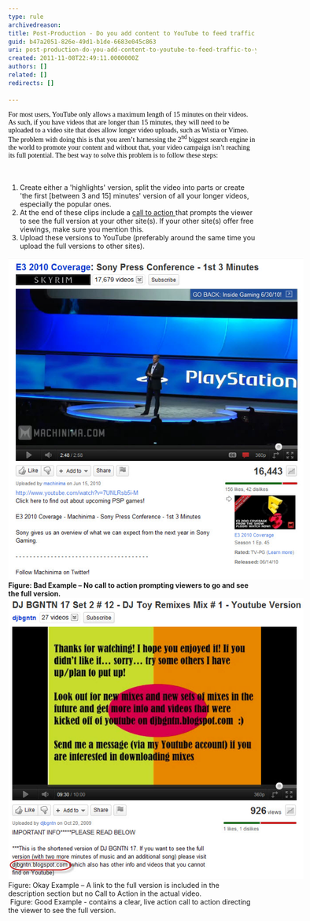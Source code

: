 ```yaml
---
type: rule
archivedreason: 
title: Post-Production - Do you add content to YouTube to feed traffic to your other sites?
guid: b47a2051-826e-49d1-b1de-6683e045c863
uri: post-production-do-you-add-content-to-youtube-to-feed-traffic-to-your-other-sites
created: 2011-11-08T22:49:11.0000000Z
authors: []
related: []
redirects: []

---
```



<div style="font-family:verdana;"><span style="color:rgb(0, 0, 0);"><font face="Verdana">For most users, YouTube only allows a maximum length of 15 minutes on their videos. As such, if you have videos that are longer than 15 minutes, they will need to be uploaded to a video site that does allow longer video uploads, such as Wistia or Vimeo. The problem with doing this is that you aren’t harnessing the 2<sup>nd</sup> biggest search engine in the world to promote your content and without that, your video campaign isn’t reaching its full potential. The best way to solve this problem is to follow these steps:</font></span></div>
<br><excerpt class='endintro'></excerpt><br>
<ol><li>Create either a 'highlights' version, split the video into parts or create 'the first [between 3 and 15] minutes' version of all your longer videos, especially the popular ones. </li>
<li>At the end of these clips include a <a href="/Pages/Adding-a-call-to-action.aspx">call to action </a>that prompts the viewer to see the full version at your other site(s). If your other site(s) offer free viewings, make sure you mention this.</li>
<li>Upload these versions to YouTube (preferably around the same time you upload the full versions to other sites).</li></ol>
<div class="ssw-rteStyle-ImageArea" style="width:600px;"><a href="http://www.youtube.com/watch?v=DbpolzdGJ7Y"><img alt="Bad 1st 5 min example.jpg" src="Bad 1st 5 min example.jpg" style="width:600px;" /></a> </div>
<span class="ssw-rteStyle-FigureBad"><b>Figure: Bad Example – No call to action prompting viewers to go and see the full version.</b></span> <div class="ssw-rteStyle-ImageArea" style="width:600px;"><a href="http://www.youtube.com/watch?v=DbpolzdGJ7Y"><img alt="Okay 1st 5 min Example.jpg" src="Okay-1st-5-min-Example.jpg" style="width:600px;" /></a> </div>
<span class="ssw-rteStyle-FigureNormal">Figure: Okay Example – A link to the full version is included in the description section but no Call to Action in the actual video.</span><div class="ms-rtestate-read ms-rte-wpbox"><div class="ms-rtestate-notify  ms-rtestate-read df79c346-1d10-4b5f-a217-4cb3436b1c5d" id="div_df79c346-1d10-4b5f-a217-4cb3436b1c5d"></div><span id="__publishingReusableFragment"></span>
<span id="__publishingReusableFragment"></span>
<span id="__publishingReusableFragment"></span><span id="__publishingReusableFragment"></span><div id="vid_df79c346-1d10-4b5f-a217-4cb3436b1c5d" style="display:none;"></div></div>
<span class="ssw-rteStyle-FigureGood"> Figure: Good Example - contains a clear, live action call to action directing the viewer to see the full version.</span>


